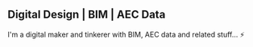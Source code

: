 ## Digital Design | BIM | AEC Data

I'm a digital maker and tinkerer with BIM, AEC data and related stuff... ⚡

